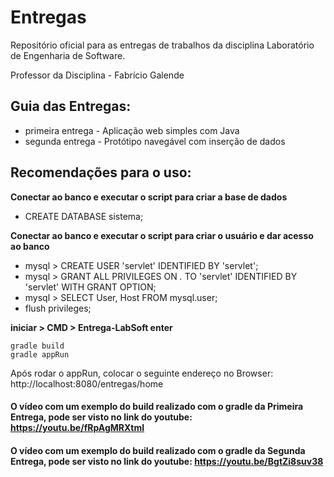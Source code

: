 # Entregas

Repositório oficial para as entregas de trabalhos da disciplina Laboratório de Engenharia de Software.


Professor da Disciplina - Fabrício Galende


## Guia das Entregas:
* primeira entrega - Aplicação web simples com Java
* segunda entrega  - Protótipo navegável com inserção de dados



## Recomendações para o uso:

**Conectar ao banco e executar o script para criar a base de dados** 
- CREATE DATABASE sistema;

**Conectar ao banco e executar o script para criar o usuário e dar acesso ao banco**

- mysql > CREATE USER 'servlet' IDENTIFIED BY 'servlet';
- mysql > GRANT ALL PRIVILEGES ON *.* TO 'servlet' IDENTIFIED BY 'servlet' WITH GRANT OPTION;
- mysql > SELECT User, Host FROM mysql.user;
- flush privileges;

**iniciar > CMD > Entrega-LabSoft enter**

```
gradle build
gradle appRun

```

Após rodar o appRun, colocar o seguinte endereço no Browser:
http://localhost:8080/entregas/home


#### O vídeo com um exemplo do build realizado com o gradle da Primeira Entrega, pode ser visto no link do youtube: https://youtu.be/fRpAgMRXtmI

#### O vídeo com um exemplo do build realizado com o gradle da Segunda Entrega, pode ser visto no link do youtube: https://youtu.be/BgtZi8suv38
